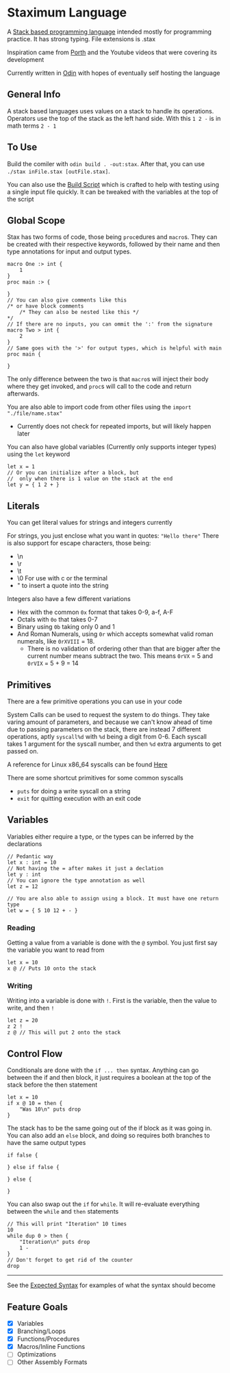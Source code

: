 # Staximum Language

A [Stack based programming language](https://en.wikipedia.org/wiki/Stack-oriented_programming) intended mostly for programming practice. It has strong typing. File extensions is .stax

Inspiration came from [Porth](https://gitlab.com/tsoding/porth) and the Youtube videos that were covering its development

Currently written in [Odin](https://github.com/odin-lang/Odin) with hopes of eventually self hosting the language

## General Info

A stack based languages uses values on a stack to handle its operations.
Operators use the top of the stack as the left hand side. With this `1 2 -` is in math terms `2 - 1`

## To Use

Build the comiler with `odin build . -out:stax`. After that, you can use `./stax inFile.stax [outFile.stax]`.

You can also use the [Build Script](./build.sh) which is crafted to help with testing using a single input file quickly. It can be tweaked with the variables at the top of the script

## Global Scope

Stax has two forms of code, those being `proc`edures and `macro`s.
They can be created with their respective keywords, followed by their name and then type annotations for input and output types.

```
macro One :> int {
    1
}
proc main :> {

}
// You can also give comments like this
/* or have block comments 
    /* They can also be nested like this */ 
*/
// If there are no inputs, you can ommit the ':' from the signature
macro Two > int {
    2
}
// Same goes with the '>' for output types, which is helpful with main
proc main {

}
```

The only difference between the two is that `macro`s will inject their body where they get invoked, and `proc`s will call to the code and return afterwards.

You are also able to import code from other files using the `import "./file/name.stax"`
- Currently does not check for repeated imports, but will likely happen later

You can also have global variables (Currently only supports integer types) using the `let` keyword

```
let x = 1
// Or you can initialize after a block, but 
//  only when there is 1 value on the stack at the end
let y = { 1 2 + }
```

## Literals

You can get literal values for strings and integers currently

For strings, you just enclose what you want in quotes: `"Hello there"`
There is also support for escape characters, those being:
- \n
- \r
- \t
- \0 For use with c or the terminal
- \" to insert a quote into the string

Integers also have a few different variations
- Hex with the common `0x` format that takes 0-9, a-f, A-F
- Octals with `0o` that takes 0-7
- Binary using `0b` taking only 0 and 1
- And Roman Numerals, using `0r` which accepts somewhat valid roman numerals, like `0rXVIII` = 18. 
    - There is no validation of ordering other than that are bigger after the current number means subtract the two. This means `0rVX` = 5 and `0rVIX` = 5 + 9 = 14

## Primitives

There are a few primitive operations you can use in your code

System Calls can be used to request the system to do things. They take varing amount of parameters, and because we can't know ahead of time due to passing parameters on the stack, there are instead 7 different operations, aptly `syscall%d` with `%d` being a digit from 0-6. Each syscall takes 1 argument for the syscall number, and then `%d` extra arguments to get passed on. 

A reference for Linux x86_64 syscalls can be found [Here](https://blog.rchapman.org/posts/Linux_System_Call_Table_for_x86_64/)

There are some shortcut primitives for some common syscalls
- `puts` for doing a write syscall on a string
- `exit` for quitting execution with an exit code

## Variables

Variables either require a type, or the types can be inferred by the declarations

```
// Pedantic way 
let x : int = 10
// Not having the = after makes it just a declation
let y : int 
// You can ignore the type annotation as well
let z = 12

// You are also able to assign using a block. It must have one return type
let w = { 5 10 12 + - }
```

### Reading

Getting a value from a variable is done with the `@` symbol. You just first say the variable you want to read from

```
let x = 10
x @ // Puts 10 onto the stack
```

### Writing

Writing into a variable is done with `!`. First is the variable, then the value to write, and then `!`

```
let z = 20
z 2 !
z @ // This will put 2 onto the stack
```

## Control Flow

Conditionals are done with the `if ... then` syntax. Anything can go between the if and then block, it just requires a boolean at the top of the stack before the then statement

```
let x = 10
if x @ 10 = then {
    "Was 10\n" puts drop
}
```

The stack has to be the same going out of the if block as it was going in. You can also add an `else` block, and doing so requires both branches to have the same output types

```
if false {

} else if false {

} else {

}
```

You can also swap out the `if` for `while`. It will re-evaluate everything between the `while` and `then` statements

```
// This will print "Iteration" 10 times
10
while dup 0 > then {
    "Iteration\n" puts drop
    1 -
}
// Don't forget to get rid of the counter
drop
```

---

See the [Expected Syntax](./expectedSyntax.stax) for examples of what the syntax should become

## Feature Goals

- [x] Variables
- [x] Branching/Loops
- [x] Functions/Procedures
- [x] Macros/Inline Functions
- [ ] Optimizations
- [ ] Other Assembly Formats
